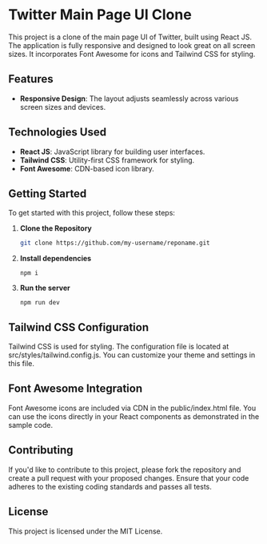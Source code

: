 # Twitter Main Page UI Clone

This project is a clone of the main page UI of Twitter, built using React JS. The application is fully responsive and designed to look great on all screen sizes. It incorporates Font Awesome for icons and Tailwind CSS for styling.

## Features

- **Responsive Design**: The layout adjusts seamlessly across various screen sizes and devices.

## Technologies Used

- **React JS**: JavaScript library for building user interfaces.
- **Tailwind CSS**: Utility-first CSS framework for styling.
- **Font Awesome**: CDN-based icon library.

## Getting Started

To get started with this project, follow these steps:

1. **Clone the Repository**

   ```bash
   git clone https://github.com/my-username/reponame.git
   ```
2. **Install dependencies**
   ```
   npm i
   ```
3. **Run the server**
   ```
   npm run dev
   ```
## Tailwind CSS Configuration
   Tailwind CSS is used for styling. The configuration file is located at src/styles/tailwind.config.js. You can customize your theme and settings in this file.

## Font Awesome Integration
   Font Awesome icons are included via CDN in the public/index.html file. You can use the icons directly in your React components as demonstrated in the sample code.

## Contributing
   If you'd like to contribute to this project, please fork the repository and create a pull request with your proposed changes. Ensure that your code adheres to the existing coding standards and passes all tests.

## License
   This project is licensed under the MIT License.


